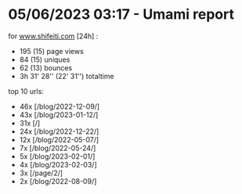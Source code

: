 # 05/06/2023 03:17 - Umami report
for www.shifeiti.com [24h] :

 - 195 (15) page views
 - 84 (15) uniques
 - 62 (13) bounces
 - 3h 31' 28'' (22' 31'') totaltime


top 10 urls:
 - 46x [/blog/2022-12-09/]
 - 43x [/blog/2023-01-12/]
 - 31x [/]
 - 24x [/blog/2022-12-22/]
 - 12x [/blog/2022-05-07/]
 - 7x [/blog/2022-05-24/]
 - 5x [/blog/2023-02-01/]
 - 4x [/blog/2023-02-03/]
 - 3x [/page/2/]
 - 2x [/blog/2022-08-09/]


